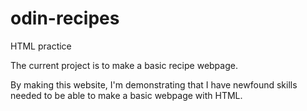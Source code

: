 # odin-recipes
HTML practice

The current project is to make a basic recipe webpage.

By making this website, I'm demonstrating that I have newfound skills needed to be able to make a basic webpage with HTML.